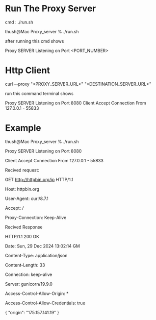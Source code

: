 # Run The Proxy Server

cmd :   ./run.sh

thush@Mac Proxy_server % ./run.sh

after running this cmd shows

Proxy SERVER Listening on Port <PORT_NUMBER>

# Http Client 

curl --proxy "<PROXY_SERVER_URL>" "<DESTINATION_SERVER_URL>"

run this command terminal shows 

Proxy SERVER Listening on Port 8080
Client Accept Connection From 127.0.0.1 - 55833

# Example

thush@Mac Proxy_server % ./run.sh

Proxy SERVER Listening on Port 8080

Client Accept Connection From 127.0.0.1 - 55833

Recived request:

GET http://httpbin.org/ip HTTP/1.1

Host: httpbin.org

User-Agent: curl/8.7.1

Accept: */*

Proxy-Connection: Keep-Alive

Recived Response

HTTP/1.1 200 OK

Date: Sun, 29 Dec 2024 13:02:14 GM

Content-Type: application/json

Content-Length: 33

Connection: keep-alive

Server: gunicorn/19.9.0

Access-Control-Allow-Origin: *

Access-Control-Allow-Credentials: true


{
  "origin": "175.157.141.19"
}
